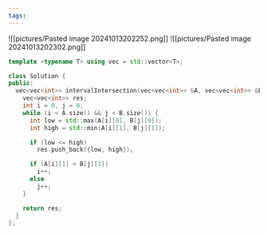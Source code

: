 ```yaml
---
tags:
---
```

![[pictures/Pasted image 20241013202252.png]]
![[pictures/Pasted image 20241013202302.png]]


```c++
template <typename T> using vec = std::vector<T>;

class Solution {
public:
  vec<vec<int>> intervalIntersection(vec<vec<int>> &A, vec<vec<int>> &B) {
    vec<vec<int>> res;
    int i = 0, j = 0;
    while (i < A.size() && j < B.size()) {
      int low = std::max(A[i][0], B[j][0]);
      int high = std::min(A[i][1], B[j][1]);

      if (low <= high)
        res.push_back({low, high});

      if (A[i][1] < B[j][1])
        i++;
      else
        j++;
    }

    return res;
  }
};
```